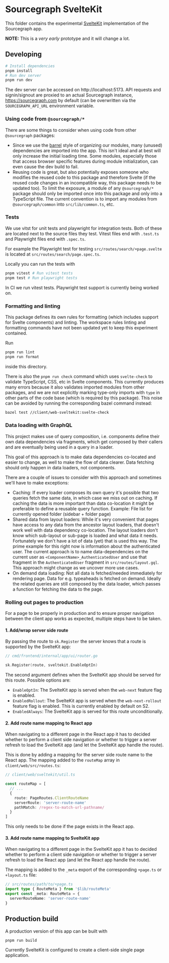 # Sourcegraph SvelteKit

This folder contains the experimental [SvelteKit](https://kit.svelte.dev/)
implementation of the Sourcegraph app.

**NOTE:** This is a _very early_ prototype and it will change a lot.

## Developing

```bash
# Install dependencies
pnpm install
# Run dev server
pnpm run dev
```

The dev server can be accessed on http://localhost:5173. API requests and
signin/signout are proxied to an actual Sourcegraph instance,
https://sourcegraph.com by default (can be overwritten via the
`SOURCEGRAPH_API_URL` environment variable.

### Using code from `@sourcegraph/*`

There are some things to consider when using code from other `@sourcegraph`
packages:

- Since we use the [barrel](https://basarat.gitbook.io/typescript/main-1/barrel)
  style of organizing our modules, many (unused) dependencies are imported into
  the app. This isn't ideal and at best will only increase the initial loading
  time. Some modules, especially those that access browser specific features
  during module initialization, can even cause the dev build to fail.
- Reusing code is great, but also potentially exposes someone who modifies the
  reused code to this package and therefore Svelte (if the reused code changes
  in an incompatible way, this package needs to be updated too). To limit the
  exposure, a module of any `@sourcegraph/*` package should only be imported
  once into this package and only into a TypeScript file.
  The current convention is to import any modules from `@sourcegraph/common`
  into `src/lib/common.ts`, etc.

### Tests

We use vitst for unit tests and playwright for integration tests. Both of these
are located next to the source files they test.
Vitest files end with `.test.ts` and Playwright files end with `.spec.ts`.

For example the Playwright test for testing `src/routes/search/+page.svelte`
is located at `src/routes/search/page.spec.ts`.

Locally you can run the tests with

```sh
pnpm vitest # Run vitest tests
pnpm test # Run playwright tests
```

In CI we run vitest tests. Playwright test support is currently being worked on.

### Formatting and linting

This package defines its own rules for formatting (which includes support for
Svelte components) and linting. The workspace rules linting and formatting
commands have not been updated yet to keep this experiment contained.

Run

```sh
pnpm run lint
pnpm run format
```

inside this directory.

There is also the `pnpm run check` command which uses `svelte-check` to validate
TypeScript, CSS, etc in Svelte components. This currently produces many errors
because it also validates imported modules from other packages, and we are not
explicitly marking type-only imports with `type` in other parts of the code
base (which is required by this package).
This noise can be avoided by running the corresponding bazel command instead:

```sh
bazel test //client/web-sveltekit:svelte-check
```

### Data loading with GraphQL

This project makes use of query composition, i.e. components define their own
data dependencies via fragments, which get composed by their callers and are
eventually being used in a query in a loader.

This goal of this approach is to make data dependencies co-located and easier
to change, as well to make the flow of data clearer. Data fetching should only
happen in data loaders, not components.

There are a couple of issues to consider with this approach and sometimes we'll
have to make exceptions:

- Caching: If every loader composes its own query it's possible that two
  queries fetch the same data, in which case we miss out on caching. If caching
  the data is more important than data co-location it might be preferable to
  define a reusable query function. Example: File list for currently opened
  folder (sidebar + folder page)
- Shared data from layout loaders: While it's very convenient that pages have
  access to any data from the ancestor layout loaders, that doesn't work well
  with data dependency co-location. The layout loaders don't know which
  sub-layout or sub-page is loaded and what data it needs.
  Fortunately we don't have a lot of data (yet) that is used this way. The
  prime example for this right now is information about the authenticated user.
  The current approach is to name data-dependencies on the current user as
  `<ComponentName>_AuthenticatedUser` and use that fragment in the
  `AuthenticatedUser` fragment in `src/routes/layout.gql`.
  This approach might change as we uncover more use cases.
- On demand data loading: Not all data is fetched/needed immediately for
  rendering page. Data for e.g. typeaheads is fetched on demand. Ideally the
  related queries are still composed by the data loader, which passes a
  function for fetching the data to the page.

### Rolling out pages to production

For a page to be properly in production and to ensure proper navigation between
the client app works as expected, multiple steps have to be taken.

#### 1. Add/wrap server side route

By passing the route to `sk.Register` the server knows that a route is
supported by the SvelteKit app:

```go
// cmd/frontend/internal/app/ui/router.go

sk.Register(route, sveltekit.EnableOptIn)
```

The second argument defines when the SvelteKit app should be served for this
route. Possible options are:

- `EnableOptIn`: The SvelteKit app is served when the `web-next` feature flag
  is enabled.
- `EnabledRollout`: The SvelteKit app is served when the `web-next-rollout`
  feature flag is enabled. This is currently enabled by default on S2.
- `EnabledAlways`: The SvelteKit app is served for this route unconditionally.

#### 2. Add route name mapping to React app

When navigating to a different page in the React app it has to decided whether
to perform a client side navigation or whether to trigger a server refresh to
load the SvelteKit app (and let the SvelteKit app handle the route).

This is done by adding a mapping for the server side route name to the React
app. The mapping added to the `routeMap` array in `client/web/src/routes.ts`:

```ts
// client/web/sveltekit/util.ts

const routeMap = [
  // ...
  {
    route: PageRoutes.ClientRouteName
    serverRoute: 'server-route-name'
    pathMatch: /regex-to-match-url-pathname/
  }
]
```

This only needs to be done if the page exists in the React app.

#### 3. Add route name mapping to SvelteKit app

When navigating to a different page in the SvelteKit app it has to decided
whether to perform a client side navigation or whether to trigger a server
refresh to load the React app (and let the React app handle the route).

The mapping is added to the `_meta` export of the corresponding `+page.ts` or
`+layout.ts` file:

```ts
// src/routes/path/to/+page.ts
import type { RouteMeta } from '$lib/routeMeta'
export const _meta: RouteMeta = {
  serverRouteName: 'server-route-name'
}
```

## Production build

A production version of this app can be built with

```sh
pnpm run build
```

Currently SvelteKit is configured to create a client-side single page
application.
